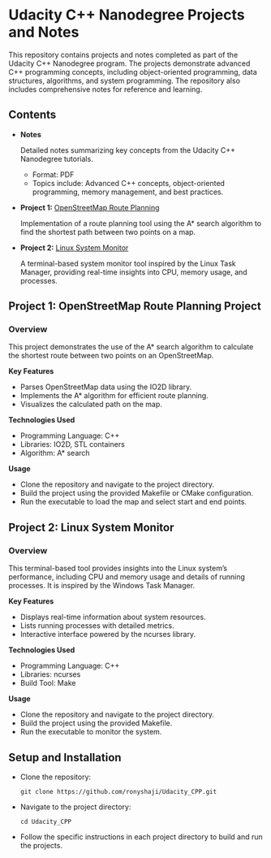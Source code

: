 # Udacity C++ Nanodegree Projects and Notes

This repository contains projects and notes completed as part of the Udacity C++ Nanodegree program. The projects demonstrate advanced C++ programming concepts, including object-oriented programming, data structures, algorithms, and system programming. The repository also includes comprehensive notes for reference and learning.

## Contents

- **Notes**

    Detailed notes summarizing key concepts from the Udacity C++ Nanodegree tutorials.
	-	Format: PDF
	-	Topics include: Advanced C++ concepts, object-oriented programming, memory management, and best practices.

- **Project 1:**  [OpenStreetMap Route Planning](https://github.com/ronyshaji/Build_OpenStreetMap_Route_Finder)

    Implementation of a route planning tool using the A* search algorithm to find the shortest path between two points on a map.

- **Project 2:** [Linux System Monitor](https://github.com/ronyshaji/Linux_System_Monitor)

    A terminal-based system monitor tool inspired by the Linux Task Manager, providing real-time insights into CPU, memory usage, and processes.

## Project 1: OpenStreetMap Route Planning Project

### Overview

This project demonstrates the use of the A* search algorithm to calculate the shortest route between two points on an OpenStreetMap.

**Key Features**

- Parses OpenStreetMap data using the IO2D library.
- Implements the A* algorithm for efficient route planning.
- Visualizes the calculated path on the map.

**Technologies Used**

- Programming Language: C++
- Libraries: IO2D, STL containers
- Algorithm: A* search

**Usage**

- Clone the repository and navigate to the project directory.
- Build the project using the provided Makefile or CMake configuration.
- Run the executable to load the map and select start and end points.

## Project 2: Linux System Monitor

### Overview

This terminal-based tool provides insights into the Linux system’s performance, including CPU and memory usage and details of running processes. It is inspired by the Windows Task Manager.

**Key Features**

- Displays real-time information about system resources.
- Lists running processes with detailed metrics.
- Interactive interface powered by the ncurses library.

**Technologies Used**

- Programming Language: C++
- Libraries: ncurses
- Build Tool: Make

**Usage**

- Clone the repository and navigate to the project directory.
- Build the project using the provided Makefile.
- Run the executable to monitor the system.

## Setup and Installation

- Clone the repository:

    `git clone https://github.com/ronyshaji/Udacity_CPP.git`

- Navigate to the project directory:

    `cd Udacity_CPP`

- Follow the specific instructions in each project directory to build and run the projects.